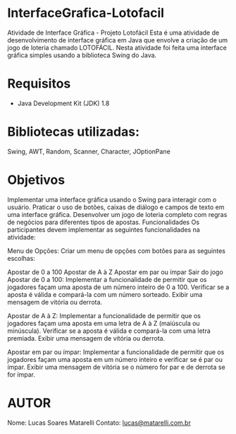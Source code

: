 # InterfaceGrafica-Lotofacil
Atividade de Interface Gráfica - Projeto Lotofácil
Esta é uma atividade de desenvolvimento de interface gráfica em Java que envolve a criação de um jogo de loteria chamado LOTOFÁCIL. Nesta atividade foi feita uma interface gráfica simples usando a biblioteca Swing do Java.

# Requisitos
- Java Development Kit (JDK) 1.8

# Bibliotecas utilizadas: 
Swing, AWT, Random, Scanner, Character, JOptionPane

# Objetivos
Implementar uma interface gráfica usando o Swing para interagir com o usuário.
Praticar o uso de botões, caixas de diálogo e campos de texto em uma interface gráfica.
Desenvolver um jogo de loteria completo com regras de negócios para diferentes tipos de apostas.
Funcionalidades
Os participantes devem implementar as seguintes funcionalidades na atividade:

Menu de Opções: Criar um menu de opções com botões para as seguintes escolhas:

Apostar de 0 a 100
Apostar de A à Z
Apostar em par ou ímpar
Sair do jogo
Apostar de 0 a 100: Implementar a funcionalidade de permitir que os jogadores façam uma aposta de um número inteiro de 0 a 100. Verificar se a aposta é válida e compará-la com um número sorteado. Exibir uma mensagem de vitória ou derrota.

Apostar de A à Z: Implementar a funcionalidade de permitir que os jogadores façam uma aposta em uma letra de A à Z (maiúscula ou minúscula). Verificar se a aposta é válida e compará-la com uma letra premiada. Exibir uma mensagem de vitória ou derrota.

Apostar em par ou ímpar: Implementar a funcionalidade de permitir que os jogadores façam uma aposta em um número inteiro e verificar se é par ou ímpar. Exibir uma mensagem de vitória se o número for par e de derrota se for ímpar.

# AUTOR
Nome: Lucas Soares Matarelli 
Contato: lucas@matarelli.com.br
